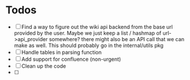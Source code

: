 # Todos

- [ ] Find a way to figure out the wiki api backend from the base url provided by the user. Maybe we just keep a list / hashmap of url->api_provider
      somewhere? there might also be an API call that we can make as well. This should probably go in the internal/utils pkg
- [ ] Handle tables in parsing function
- [ ] Add support for confluence (non-urgent)
- [ ] Clean up the code
- [ ]
